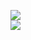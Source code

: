 [![](https://img.shields.io/badge/Made%20With-Github%20Spray-lightgrey.svg?style=for-the-badge&logo=github)](https://github.com/Annihil/github-spray#16213)  
[![](https://i.imgur.com/2DrTn0Z.gif)](https://github.com/Annihil/github-spray)